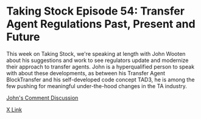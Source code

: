 # Taking Stock Episode 54: Transfer Agent Regulations Past, Present and Future

This week on Taking Stock, we're speaking at length with John Wooten about his suggestions and work to see regulators update and modernize their approach to transfer agents. John is a hyperqualified person to speak with about these developments, as between his Transfer Agent BlockTransfer and his self-developed code concept TAD3, he is among the few pushing for meaningful under-the-hood changes in the TA industry. 

[John's Comment Discussion](https://github.com/WhyDRS/SEC-Comments/discussions/14)

[X Link](https://x.com/i/spaces/1mnGeAvoyjnGX)
